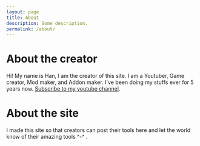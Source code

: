 ```yaml
---
layout: page
title: About
description: Some description.
permalink: /about/
---
```


<!-- <img class="img-rounded" src="/assets/img/uploads/profile.png" alt="Thiago Rossener" width="200"> -->

# About the creator
Hi! My name is Han, I am the creator of this site. I am a Youtuber, Game creator, Mod maker, and Addon maker. I've been doing my stuffs ever for 5 years now.
[Subscribe to my youtube channel](https://youtube.com/Hanprogramer).

# About the site
I made this site so that creators can post their tools here and let the world know of their amazing tools ^-^ .